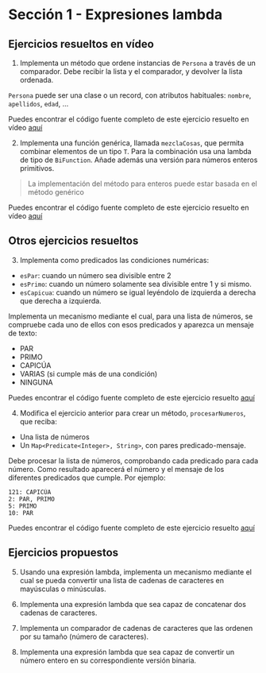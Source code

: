 # Sección 1 - Expresiones lambda

## Ejercicios resueltos en vídeo

1. Implementa un método que ordene instancias de `Persona` a través de un comparador. Debe recibir la lista y el comparador, y devolver la lista ordenada.

`Persona` puede ser una clase o un record, con atributos habituales:  `nombre`,  `apellidos`, `edad`, ...

Puedes encontrar el código fuente completo de este ejercicio resuelto en vídeo [aquí](../../Ejemplos/01.5_Ejercicio01/)

2. Implementa una función genérica, llamada `mezclaCosas`, que permita combinar elementos de un tipo `T`. Para la combinación usa una lambda de tipo de `BiFunction`. Añade además una versión para números enteros primitivos.

> La implementación del método para enteros puede estar basada en el método genérico

Puedes encontrar el código fuente completo de este ejercicio resuelto en vídeo [aquí](../../Ejemplos/01.6_Ejercicio02/)

## Otros ejercicios resueltos

3. Implementa como predicados las condiciones numéricas:

- `esPar`: cuando un número sea divisible entre 2
- `esPrimo`: cuando un número solamente sea divisible entre 1 y si mismo.
- `esCapicua`: cuando un número se igual leyéndolo de izquierda a derecha que derecha a izquierda.

Implementa un mecanismo mediante el cual, para una lista de números, se compruebe cada uno de ellos con esos predicados y aparezca un mensaje de texto:

- PAR
- PRIMO
- CAPICÚA
- VARIAS (si cumple más de una condición)
- NINGUNA

Puedes encontrar el código fuente completo de este ejercicio resuelto [aquí](./S01E03/)

4. Modifica el ejercicio anterior para crear un método, `procesarNumeros`, que reciba:

- Una lista de números
- Un `Map<Predicate<Integer>, String>`, con pares predicado-mensaje.

Debe procesar la lista de números, comprobando cada predicado para cada número. Como resultado aparecerá el número y el mensaje de los diferentes predicados que cumple. Por ejemplo:

```
121: CAPICÚA
2: PAR, PRIMO
5: PRIMO
10: PAR
```

Puedes encontrar el código fuente completo de este ejercicio resuelto [aquí](./S01E04/)

## Ejercicios propuestos

5. Usando una expresión lambda, implementa un mecanismo mediante el cual se pueda convertir una lista de cadenas de caracteres en mayúsculas o minúsculas.

6. Implementa una expresión lambda que sea capaz de concatenar dos cadenas de caracteres.

7. Implementa un comparador de cadenas de caracteres que las ordenen por su tamaño (número de caracteres).

8. Implementa una expresión lambda que sea capaz de convertir un número entero en su correspondiente versión binaria. 
